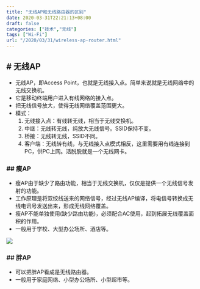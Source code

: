 ```yaml
---
title: "无线AP和无线路由器的区别"
date: 2020-03-31T22:21:13+08:00
draft: false
categories: ["技术","无线"]
tags: ["Wi-Fi"]
url: "/2020/03/31/wireless-ap-router.html"
---
```


## # 无线AP

- 无线AP，即Access Point，也就是无线接入点。简单来说就是无线网络中的无线交换机。
- 它是移动终端用户进入有线网络的接入点。
- 把无线信号放大，使得无线网络覆盖范围更大。
- 模式：
  1. 无线接入点：有线转无线，相当于无线交换机。
  2. 中继：无线转无线，纯放大无线信号。SSID保持不变。
  3. 桥接：无线转无线，SSID不同。
  4. 客户端：无线转有线，与无线接入点模式相反，这里需要用有线连接到PC，供PC上网。活脱脱就是一个无线网卡。
  
  

### ## 瘦AP


  - 瘦AP由于缺少了路由功能，相当于无线交换机，仅仅是提供一个无线信号发射的功能。
  - 工作原理是将双绞线送来的网络信号，经过无线AP编译，将电信号转换成无线电讯号发送出来，形成无线网络覆盖。
  - 瘦AP不能单独使用(缺少路由功能)，必须配合AC使用，起到拓展无线覆盖面积的作用。
  - 一般用于学校、大型办公场所、酒店等。

![](/images/瘦AP.png)

### ## 胖AP

- 可以把胖AP看成是无线路由器。
- 一般用于家庭网络、小型办公场所、小型超市等。

